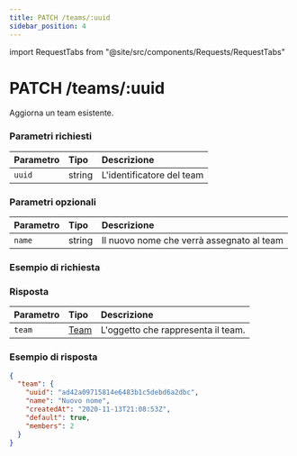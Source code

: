 ```yaml
---
title: PATCH /teams/:uuid
sidebar_position: 4
---
```


import RequestTabs from "@site/src/components/Requests/RequestTabs"

# PATCH /teams/:uuid

Aggiorna un team esistente.

### Parametri richiesti

| Parametro | Tipo   | Descrizione               |
| :-------- | :----- | :------------------------ |
| `uuid`    | string | L'identificatore del team |

### Parametri opzionali

| Parametro | Tipo   | Descrizione                               |
| :-------- | :----- | :---------------------------------------- |
| `name`    | string | Il nuovo nome che verrà assegnato al team |

### Esempio di richiesta

<RequestTabs endpoint='teams_api' request="patch_team"/>

### Risposta

| Parametro | Tipo                                     | Descrizione                        |
| :-------- | :--------------------------------------- | :--------------------------------- |
| `team`    | [Team](/api/reference/object_types/team) | L'oggetto che rappresenta il team. |

### Esempio di risposta

```json title=response.json
{
  "team": {
    "uuid": "ad42a09715814e6483b1c5debd6a2dbc",
    "name": "Nuovo nome",
    "createdAt": "2020-11-13T21:08:53Z",
    "default": true,
    "members": 2
  }
}
```